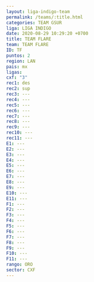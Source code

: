 ```yaml
---
layout: liga-indigo-team
permalink: /teams/:title.html
categories: TEAM GSUR
liga: LIGA INDIGO
date: 2020-08-29 10:29:20 +0700
title: TEAM FLARE
team: TEAM FLARE
ID: TF
puntos: 2
region: LAN
pais: mx
ligas: 
cxf: "3"
rec1: des
rec2: sup
rec3: ---
rec4: ---
rec5: ---
rec6: ---
rec7: ---
rec8: ---
rec9: ---
rec10: ---
rec11: ---
E1: ---
E2: ---
E3: ---
E4: ---
E5: ---
E6: ---
E7: ---
E8: ---
E9: ---
E10: ---
E11: ---
F1: ---
F2: ---
F3: ---
F4: ---
F5: ---
F6: ---
F7: ---
F8: ---
F9: ---
F10: ---
F11: ---
rango: ORO
sector: CXF
---
```



